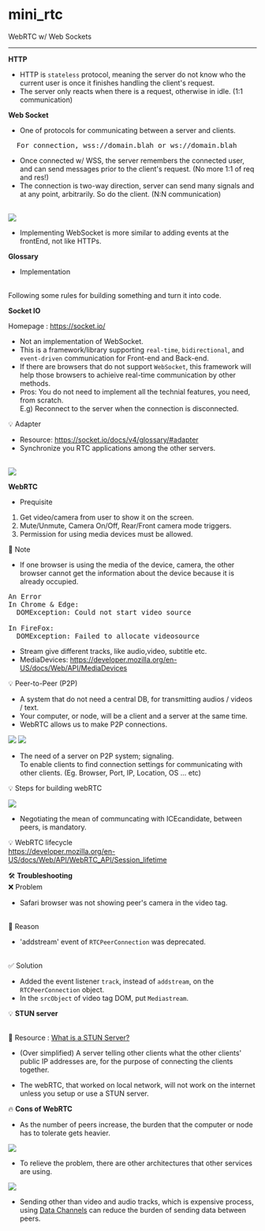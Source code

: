 # mini_rtc

WebRTC w/ Web Sockets

---

**HTTP**
* HTTP is `stateless` protocol, meaning the server do not know who the current user is once it finishes handling the client's request.
* The server only reacts when there is a request, otherwise in idle. (1:1 communication)

**Web Socket**
* One of protocols for communicating between a server and clients.
<pre>
  For connection, wss://domain.blah or ws://domain.blah
</pre>
* Once connected w/ WSS, the server remembers the connected user, and can send messages prior to the client's request. (No more 1:1 of req and res!)
* The connection is two-way direction, server can send many signals and at any point, arbitrarily. So do the client. (N:N communication)

<br>
<img src="https://blog.scaleway.com/content/images/2021/02/websockets-bigger-4.png" />

* Implementing WebSocket is more similar to adding events at the frontEnd, not like HTTPs.

**Glossary**
* Implementation
<br>
Following some rules for building something and turn it into code.

**Socket IO**

Homepage : https://socket.io/

* Not an implementation of WebSocket.
* This is a framework/library supporting `real-time`, `bidirectional`, and `event-driven` communication for Front-end and Back-end.
* If there are browsers that do not support `WebSocket`, this framework will help those browsers to achieive real-time communication by other methods.
* Pros: You do not need to implement all the technial features, you need, from scratch.
<br>E.g) Reconnect to the server when the connection is disconnected.

💡 Adapter

* Resource: https://socket.io/docs/v4/glossary/#adapter
* Synchronize you RTC applications among the other servers.

<br>
<img src="https://socket.io/assets/images/mongo-adapter-88a4451b9d19d21c8d92d9a7586df15b.png" />
<br>


**WebRTC**

* Prequisite
1. Get video/camera from user to show it on the screen.
2. Mute/Unmute, Camera On/Off, Rear/Front camera mode triggers.
3. Permission for using media devices must be allowed.

📝 Note
* If one browser is using the media of the device, camera, the other browser cannot get the information about the device because it is already occupied.
<pre>
An Error
In Chrome & Edge:
  DOMException: Could not start video source

In FireFox:
  DOMException: Failed to allocate videosource
</pre>

* Stream give different tracks, like audio,video, subtitle etc.
* MediaDevices: https://developer.mozilla.org/en-US/docs/Web/API/MediaDevices

💡 Peer-to-Peer (P2P)
* A system that do not need a central DB, for transmitting audios / videos / text.
* Your computer, or node, will be a client and a server at the same time.
* WebRTC allows us to make P2P connections.

<img src="https://www.informatique-mania.com/wp-content/uploads/2020/12/Diferencias-servidor-y-red-P2P.jpg">

<img src="https://melavi.de/wp-content/uploads/2015/08/WebRTC_SimpleP2P.png ">

* The need of a server on P2P system; signaling.
<br>To enable clients to find connection settings for communicating with other clients. (Eg. Browser, Port, IP, Location, OS ... etc)

💡 Steps for building webRTC

<img src="https://miro.medium.com/max/1600/1*hQHzaT-JB1Wx3y0qtQX8Kw.png" style="background: white;">

* Negotiating the mean of communcating with ICEcandidate, between peers, is mandatory.

💡 WebRTC lifecycle
<br> https://developer.mozilla.org/en-US/docs/Web/API/WebRTC_API/Session_lifetime


🛠 **Troubleshooting**
<br>
❌ Problem

* Safari browser was not showing peer's camera in the video tag.

<br>
🔎 Reason

* 'addstream' event of `RTCPeerConnection` was deprecated.

<br>
✅ Solution

* Added the event listener `track`, instead of `addstream`, on the `RTCPeerConnection` object.
* In the `srcObject` of video tag DOM, put `Mediastream`.


💡 **STUN server**

<br>📝 Resource : <a href="https://help.singlecomm.com/hc/en-us/articles/115007993947-STUN-servers-A-Quick-Start-Guide">What is a STUN Server?</a>

* (Over simplified) A server telling other clients what the other clients' public IP addresses are, for the purpose of connecting the clients together.

* The webRTC, that worked on local network, will not work on the internet unless you setup or use a STUN server.

🔥 **Cons of WebRTC**

* As the number of peers increase, the burden that the computer or node has to tolerate gets heavier.

<img src="https://thenewdialtone.com/wp-content/uploads/2016/04/Complex-Full-Mesh-Video-Conferencing.jpg">

* To relieve the problem, there are other architectures that other services are using.

<img src="https://chrisuehlinger.com/static/9ad7bc3ad96c8e36d8e958d6511e131d/38aa5/mesh-vs-sfu.png">

* Sending other than video and audio tracks, which is expensive process, using <a href="https://developer.mozilla.org/en-US/docs/Web/API/WebRTC_API/Using_data_channels">Data Channels</a> can reduce the burden of sending data between peers.